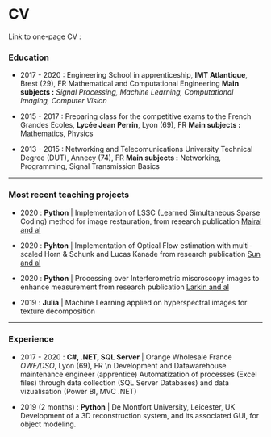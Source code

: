 # CV

Link to one-page CV : 

### Education

- 2017 - 2020 : Engineering School in apprenticeship, **IMT Atlantique**, Brest (29), FR
  Mathematical and Computational Engineering 
  **Main subjects :**
  *Signal Processing, Machine Learning, Computational Imaging, Computer Vision*

- 2015 - 2017 : Preparing class for the competitive exams to the French Grandes Ecoles, **Lycée Jean Perrin**, Lyon (69), FR
  **Main subjects :**
  Mathematics, Physics

- 2013 - 2015 : Networking and Telecomunications University Technical Degree (DUT), Annecy (74), FR
  **Main subjects :**
  Networking, Programming, Signal Transmission Basics

--- 

### Most recent teaching projects

- 2020 : **Python** | Implementation of LSSC (Learned Simultaneous Sparse Coding) method for image restauration, from research publication [Mairal and al](https://www.di.ens.fr/~fbach/iccv09_mairal.pdf)

- 2020 : **Pyhton** | Implementation of Optical Flow estimation with multi-scaled Horn & Schunk and Lucas Kanade from research publication [Sun and al](https://cs.brown.edu/people/dqsun/pubs/cvpr_2010_flow.pdf)

- 2020 : **Python** | Processing over Interferometric miscroscopy images to enhance measurement from research publication [Larkin and al](https://www.osapublishing.org/josaa/abstract.cfm?uri=josaa-13-4-832)

- 2019 : **Julia** | Machine Learning applied on hyperspectral images for texture decomposition

--- 

### Experience

- 2017 - 2020 : **C#, .NET, SQL Server** | Orange Wholesale France *OWF/DSO*, Lyon (69), FR \n
  Development and Datawarehouse maintenance engineer (apprentice) 
  Automatization of processes (Excel files) through data collection (SQL Server Databases) and data vizualisation (Power BI, MVC .NET)

- 2019 (2 months) : **Python** | De Montfort University, Leicester, UK
  Development of a 3D reconstruction system, and its associated GUI, for object modeling.